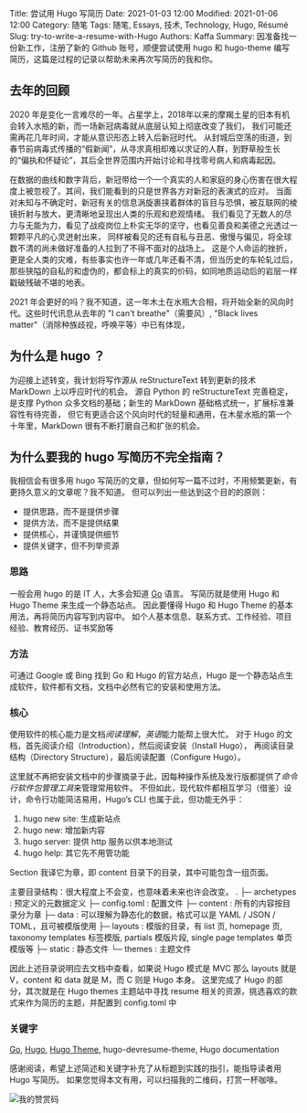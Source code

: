 Title: 尝试用 Hugo 写简历
Date: 2021-01-03 12:00
Modified: 2021-01-06 12:00
Category: 随笔
Tags: 随笔, Essays, 技术, Technology, Hugo, Résumé
Slug: try-to-write-a-resume-with-Hugo
Authors: Kaffa
Summary: 因准备找一份新工作，注册了新的 Github 账号，顺便尝试使用 hugo 和 hugo-theme 编写简历，这篇是过程的记录以帮助未来再次写简历的我和你。
 

## 去年的回顾

2020 年是变化一言难尽的一年。占星学上，2018年以来的摩羯土星的旧本有机会转入水瓶的新，而一场新冠病毒就从底层认知上彻底改变了我们，
我们可能还需再花几年时间，才能从意识形态上转入后新冠时代。
从封城后空荡的街道，到春节前病毒式传播的“假新闻”，从寻求真相却难以求证的人群，到野草般生长的“偏执和怀疑论”，其后全世界范围内开始讨论和寻找零号病人和病毒起因。

在数据的曲线和数字背后，新冠带给一个一个真实的人和家庭的身心伤害在很大程度上被忽视了。其间，我们能看到的只是世界各方对新冠的表演式的应对。
当面对未知与不确定时，新冠有关的信息涡旋裹挟着群体的盲目与恐惧，被互联网的棱镜折射与放大，更清晰地呈现出人类的乐观和悲观情绪。
我们看见了无数人的尽力与无能为力，看见了战疫岗位上朴实无华的坚守，也看见善良和美德之光透过一颗颗平凡的心灵迸射出来，
同样被看见的还有自私与丑恶、傲慢与偏见，将全球数不清的尚未做好准备的人拉到了不得不面对的战场上。
这是个人命运的挫折，更是全人类的灾难，有些事实也许一年或几年还看不清，但当历史的车轮轧过后，
那些狭隘的自私的和虚伪的，都会标上的真实的价码，如同地质运动后的岩层一样戳破残破不堪的地表。

2021 年会更好的吗？我不知道，这一年木土在水瓶大合相，将开始全新的风向时代。这些时代讯息从去年的 "I can't breathe"（需要风）, "Black lives matter"（消除种族歧视，呼唤平等）中已有体现，

## 为什么是 hugo ？

为迎接上述转变，我计划将写作源从 reStructureText 转到更新的技术 MarkDown 上以呼应时代的机会。
源自 Python 的 reStructureText 完善稳定，是支撑 Python 众多文档的基础；新生的 MarkDown 基础格式统一，扩展标准兼容性有待完善，
但它有更适合这个风向时代的轻量和通用，在木星水瓶的第一个十年里，MarkDown 很有不断打磨自己和扩张的机会。

## 为什么要我的 hugo 写简历不完全指南？

我相信会有很多用 hugo 写简历的文章，但如何写一篇不过时，不用频繁更新，有更持久意义的文章呢？我不知道。
但可以列出一些达到这个目的的原则：

* 提供思路，而不是提供步骤
* 提供方法，而不是提供结果
* 提供核心，并谨慎提供细节
* 提供关键字，但不列举资源

### 思路

一般会用 hugo 的是 IT 人，大多会知道 [Go][2] 语言。
写简历就是使用 Hugo 和 Hugo Theme 来生成一个静态站点。
因此要懂得 Hugo 和 Hugo Theme 的基本用法，再将简历内容写到内容中。
如个人基本信息、联系方式、工作经验、项目经验、教育经历、证书奖励等

### 方法

可通过 Google 或 Bing 找到 Go 和 Hugo 的官方站点，Hugo 是一个静态站点生成软件，软件都有文档，文档中必然有它的安装和使用方法。


### 核心

使用软件的核心能力是文档*阅读理解*，*英语*能力能帮上很大忙。
对于 Hugo 的文档，首先阅读介绍（Introduction），然后阅读安装（Install Hugo），
再阅读目录结构（Directory Structure），最后阅读配置（Configure Hugo）。

这里就不再把安装文档中的步骤摘录于此，因每种操作系统及发行版都提供了*命令行软件包管理工具*来管理常用软件。
不但如此，现代软件都相互学习（借鉴）设计，命令行功能简洁易用，Hugo’s CLI 也属于此，但功能无外乎：

1. hugo new site: 生成新站点
2. hugo new: 增加新内容 
3. hugo server: 提供 http 服务以供本地测试 
4. hugo help: 其它先不用管功能

Section 我译它为章，即 content 目录下的目录，其中可能包含一组页面。

主要目录结构：很大程度上不会变，也意味着未来也许会改变。
.
├─ archetypes : 预定义的元数据定义 
├─ config.toml : 配置文件
├─ content : 所有的内容按目录分为章
├─ data : 可以理解为静态化的数据，格式可以是 YAML / JSON / TOML，且可被模版使用
├─ layouts : 模版的目录，有 list 页, homepage 页, taxonomy templates 标签模版, partials 模版片段, single page templates 单页模版等
├─ static : 静态文件
└─ themes : 主题文件

因此上述目录说明应去文档中查看，如果说 Hugo 模式是 MVC 那么 layouts 就是 V，content 和 data 就是 M，而 C 则是 Hugo 本身。
这里完成了 Hugo 的部分，其次就是在 Hugo themes 主题站中寻找 resume 相关的资源，挑选喜欢的款式来作为简历的主题，并配置到 config.toml 中

### 关键字

[Go][2], [Hugo][3], [Hugo Theme][4], hugo-devresume-theme, Hugo documentation


感谢阅读，希望上述简述和关键字补充了从标题到实践的指引，能指导读者用 Hugo 写简历。
如果您觉得本文有用，可以扫描我的二维码，打赏一杯咖啡。

![我的赞赏码](https://kaffa.im/img/reward.png "我的赞赏码")

[1]: https://kaffa.im/img/reward.png
[2]: https://golang.org/
[3]: https://gohugo.io/
[4]: https://themes.gohugo.io/